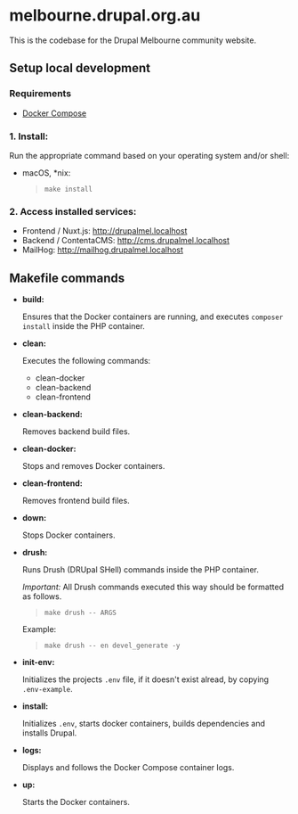 # melbourne.drupal.org.au

This is the codebase for the Drupal Melbourne community website.


## Setup local development

### Requirements

- [Docker Compose](https://docs.docker.com/compose/install/)


### 1. Install:

Run the appropriate command based on your operating system and/or shell:

* macOS, *nix:

  > `make install`


### 2. Access installed services:

- Frontend / Nuxt.js: http://drupalmel.localhost
- Backend / ContentaCMS: http://cms.drupalmel.localhost
- MailHog: http://mailhog.drupalmel.localhost


## Makefile commands

- **build:**

  Ensures that the Docker containers are running, and executes `composer install` inside the PHP container.


- **clean:**

  Executes the following commands:
  - clean-docker
  - clean-backend
  - clean-frontend


- **clean-backend:**

  Removes backend build files.


- **clean-docker:**

  Stops and removes Docker containers.


- **clean-frontend:**

  Removes frontend build files.


- **down:**

  Stops Docker containers.


- **drush:**

  Runs Drush (DRUpal SHell) commands inside the PHP container.

  *Important:* All Drush commands executed this way should be formatted as follows.

  > `make drush -- ARGS`

  Example:

  > `make drush -- en devel_generate -y`


- **init-env:**

  Initializes the projects `.env` file, if it doesn't exist alread, by copying `.env-example`.


- **install:**

  Initializes `.env`, starts docker containers, builds dependencies and installs Drupal.


- **logs:**

  Displays and follows the Docker Compose container logs.


- **up:**

  Starts the Docker containers.